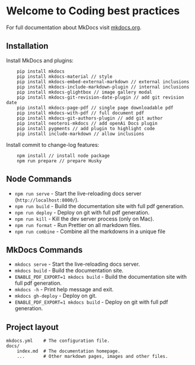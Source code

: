 # Welcome to Coding best practices

For full documentation about MkDocs visit [mkdocs.org](https://www.mkdocs.org).

## Installation

Install MkDocs and plugins: 

```shell
    pip install mkdocs      
    pip install mkdocs-material // style
    pip install mkdocs-embed-external-markdown // external inclusions
    pip install mkdocs-include-markdown-plugin // internal inclusions
    pip install mkdocs-glightbox // image gallery modal
    pip install mkdocs-git-revision-date-plugin // add git revision date
    pip install mkdocs-page-pdf // single page downloadable pdf
    pip install mkdocs-with-pdf // full document pdf
    pip install mkdocs-git-authors-plugin // add git author
    pip install neoteroi-mkdocs // add openAi Docs plugin
    pip install pygments // add plugin to highlight code
    pip install include-markdown // allow inclusions
```

Install commit to change-log features:

```shell
    npm install // install node package
    npm run prepare // prepare Husky
```

## Node Commands
* `npm run serve` - Start the live-reloading docs server (`http://localhost:8000/`).
* `npm run build` - Build the documentation site with full pdf generation.
* `npm run deploy` - Deploy on git with full pdf generation.
* `npm run kill` - Kill the dev server process (only on Mac).
* `npm run format` - Run Prettier on all markdown files.
* `npm run combine` - Combine all the markdowns in a unique file

## MkDocs Commands
* `mkdocs serve` - Start the live-reloading docs server.
* `mkdocs build` - Build the documentation site.
* `ENABLE_PDF_EXPORT=1 mkdocs build` - Build the documentation site with full pdf generation.
* `mkdocs -h` - Print help message and exit.
* `mkdocs gh-deploy` - Deploy on git.
* `ENABLE_PDF_EXPORT=1 mkdocs build` - Deploy on git with full pdf generation.
 
## Project layout

    mkdocs.yml    # The configuration file.
    docs/
        index.md  # The documentation homepage.
        ...       # Other markdown pages, images and other files.

